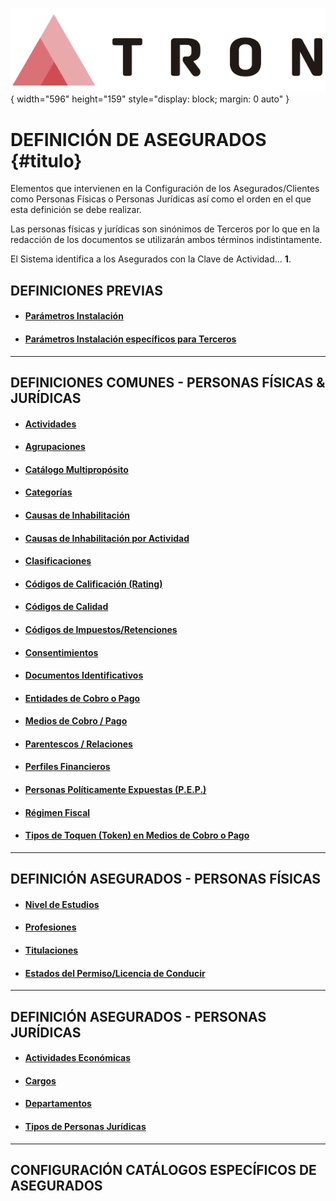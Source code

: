 ![Imagen LOGO](./00-Imagen/logo-TRON.png){ width="596" height="159" style="display: block; margin: 0 auto" }

# DEFINICIÓN DE ASEGURADOS {#titulo}

Elementos que intervienen en la Configuración de los Asegurados/Clientes como Personas Físicas o Personas Jurídicas así como el orden en el que esta definición se debe realizar.

Las personas físicas y jurídicas son sinónimos de Terceros por lo que en la redacción de los documentos se utilizarán ambos términos indistintamente.

El Sistema identifica a los Asegurados con la Clave de Actividad... **1**.

## DEFINICIONES PREVIAS

- #### [Parámetros Instalación](../../../../../../01-TRON/01-Documentacion/01-Modulos/01-Comunes/01-Definicion/DEFINICION-de-Parametros-Instalacion.md#titulo)
- #### [Parámetros Instalación específicos para Terceros](../../../../../../01-TRON/01-Documentacion/01-Modulos/01-Comunes/01-Definicion/DEFINICION-de-Parametros-Instalacion.md#propiedades-operativas-de-terceros)

---
## DEFINICIONES COMUNES - PERSONAS FÍSICAS & JURÍDICAS

- #### [Actividades](../../../../../../01-TRON/01-Documentacion/01-Modulos/02-Terceros/01-Definicion/01-Comun/DEFINICION-de-Actividad.md#titulo)
- #### [Agrupaciones](../../../../../../01-TRON/01-Documentacion/01-Modulos/02-Terceros/01-Definicion/01-Comun/DEFINICION-de-Agrupacion.md#titulo)
- #### [Catálogo Multipropósito](../../../../../../01-TRON/01-Documentacion/01-Modulos/02-Terceros/01-Definicion/01-Comun/DEFINICION-de-Catalogo-Multiproposito-de-Terceros.md#titulo)
- #### [Categorías](../../../../../../01-TRON/01-Documentacion/01-Modulos/02-Terceros/01-Definicion/01-Comun/DEFINICION-de-Categoria.md#titulo)
- #### [Causas de Inhabilitación](../../../../../../01-TRON/01-Documentacion/01-Modulos/02-Terceros/01-Definicion/01-Comun/DEFINICION-de-Causa-de-Inhabilitacion.md#titulo)
- #### [Causas de Inhabilitación por Actividad](../../../../../../01-TRON/01-Documentacion/01-Modulos/02-Terceros/01-Definicion/01-Comun/DEFINICION-de-Causa-de-Inhabilitacion-por-Actividad.md#titulo)
- #### [Clasificaciones](../../../../../../01-TRON/01-Documentacion/01-Modulos/02-Terceros/01-Definicion/01-Comun/DEFINICION-de-Clasificacion.md#titulo)
- #### [Códigos de Calificación (Rating)](../../../../../../01-TRON/01-Documentacion/01-Modulos/02-Terceros/01-Definicion/01-Comun/DEFINICION-de-Codigo-de-Calificacion-(Rating).md#titulo)
- #### [Códigos de Calidad](../../../../../../01-TRON/01-Documentacion/01-Modulos/02-Terceros/01-Definicion/01-Comun/DEFINICION-de-Codigo-de-Calidad.md#titulo)
- #### [Códigos de Impuestos/Retenciones](../../../../../../01-TRON/01-Documentacion/01-Modulos/02-Terceros/01-Definicion/01-Comun/DEFINICION-de-Codigo-de-Impuesto-Retencion.md#titulo)
- #### [Consentimientos](../../../../../../01-TRON/01-Documentacion/01-Modulos/02-Terceros/01-Definicion/01-Comun/DEFINICION-de-Consentimiento.md#titulo)
- #### [Documentos Identificativos](../../../../../../01-TRON/01-Documentacion/01-Modulos/02-Terceros/01-Definicion/01-Comun/DEFINICION-de-Documento-Identificativo.md#titulo)
- #### [Entidades de Cobro o Pago](../../../../../../01-TRON/01-Documentacion/01-Modulos/02-Terceros/01-Definicion/01-Comun/DEFINICION-de-Entidad-de-Cobro-Pago.md#titulo)
- #### [Medios de Cobro / Pago](../../../../../../01-TRON/01-Documentacion/01-Modulos/02-Terceros/01-Definicion/01-Comun/DEFINICION-de-Medio-de-Cobro-Pago.md#titulo)
- #### [Parentescos / Relaciones](../../../../../../01-TRON/01-Documentacion/01-Modulos/02-Terceros/01-Definicion/01-Comun/DEFINICION-de-Parentesco-o-Relacion.md#titulo)
- #### [Perfiles Financieros](../../../../../../01-TRON/01-Documentacion/01-Modulos/02-Terceros/01-Definicion/01-Comun/DEFINICION-de-Perfil-Financiero.md#titulo)
- #### [Personas Políticamente Expuestas (P.E.P.)](../../../../../../01-TRON/01-Documentacion/01-Modulos/02-Terceros/01-Definicion/01-Comun/DEFINICION-de-Persona-Politicamente-Expuesta.md#titulo)
- #### [Régimen Fiscal](../../../../../../01-TRON/01-Documentacion/01-Modulos/02-Terceros/01-Definicion/01-Comun/DEFINICION-de-Regimen-Fiscal.md#titulo)
- #### [Tipos de Toquen (Token) en Medios de Cobro o Pago](../../../../../../01-TRON/01-Documentacion/01-Modulos/02-Terceros/01-Definicion/01-Comun/DEFINICION-de-Toquen-(Token).md#titulo)

---
## DEFINICIÓN ASEGURADOS - PERSONAS FÍSICAS

- #### [Nivel de Estudios](../../../../../../01-TRON/01-Documentacion/01-Modulos/02-Terceros/01-Definicion/01-Comun/DEFINICION-Nivel-de-Estudios.md#titulo)
- #### [Profesiones](../../../../../../01-TRON/01-Documentacion/01-Modulos/02-Terceros/01-Definicion/01-Comun/DEFINICION-de-Profesion.md#titulo)
- #### [Titulaciones](../../../../../../01-TRON/01-Documentacion/01-Modulos/02-Terceros/01-Definicion/01-Comun/DEFINICION-de-Titulacion.md#titulo)
- #### [Estados del Permiso/Licencia de Conducir](../../../../../../01-TRON/01-Documentacion/01-Modulos/02-Terceros/01-Definicion/01-Comun/DEFINICION-de-Estado-Permiso-de-Conducir.md#titulo)
 
---
## DEFINICIÓN ASEGURADOS - PERSONAS JURÍDICAS

- #### [Actividades Económicas](../../../../../../01-TRON/01-Documentacion/01-Modulos/02-Terceros/01-Definicion/01-Comun/DEFINICION-de-Actividad-Economica.md#titulo)
- #### [Cargos](../../../../../../01-TRON/01-Documentacion/01-Modulos/02-Terceros/01-Definicion/01-Comun/DEFINICION-de-Cargo-en-Personas-Juridicas.md#titulo)
- #### [Departamentos](../../../../../../01-TRON/01-Documentacion/01-Modulos/02-Terceros/01-Definicion/01-Comun/DEFINICION-de-Departamento.md#titulo)
- #### [Tipos de Personas Jurídicas](../../../../../../01-TRON/01-Documentacion/01-Modulos/02-Terceros/01-Definicion/01-Comun/DEFINICION-de-Tipos-de-Personas-Juridicas.md#titulo)

---
## CONFIGURACIÓN CATÁLOGOS ESPECÍFICOS DE ASEGURADOS
